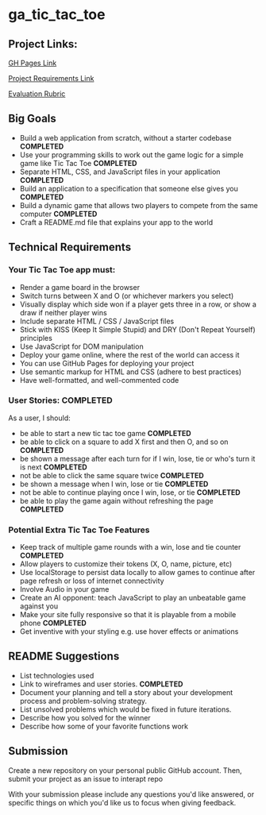 # ga_tic_tac_toe

## Project Links:

[GH Pages Link](https://kmilligan.info/ga_tic_tac_toe/)

[Project Requirements Link](https://git.generalassemb.ly/java-interapt-11-8/Project-1)

[Evaluation Rubric](https://git.generalassemb.ly/java-interapt-11-8/Project-1/blob/master/evaluation.md)

## Big Goals

- Build a web application from scratch, without a starter codebase
  **COMPLETED**
- Use your programming skills to work out the game logic for a simple game like Tic Tac Toe
  **COMPLETED**
- Separate HTML, CSS, and JavaScript files in your application
  **COMPLETED**
- Build an application to a specification that someone else gives you
  **COMPLETED**
- Build a dynamic game that allows two players to compete from the same computer
  **COMPLETED**
- Craft a README.md file that explains your app to the world

## Technical Requirements
### Your Tic Tac Toe app must:

- Render a game board in the browser
- Switch turns between X and O (or whichever markers you select)
- Visually display which side won if a player gets three in a row, or show a draw if neither player wins
- Include separate HTML / CSS / JavaScript files
- Stick with KISS (Keep It Simple Stupid) and DRY (Don't Repeat Yourself) principles
- Use JavaScript for DOM manipulation
- Deploy your game online, where the rest of the world can access it
- You can use GitHub Pages for deploying your project
- Use semantic markup for HTML and CSS (adhere to best practices)
- Have well-formatted, and well-commented code

### User Stories: **COMPLETED**

As a user, I should:
- be able to start a new tic tac toe game
  **COMPLETED**
- be able to click on a square to add X first and then O, and so on
  **COMPLETED**
- be shown a message after each turn for if I win, lose, tie or who's turn it is next
  **COMPLETED**
- not be able to click the same square twice
  **COMPLETED**
- be shown a message when I win, lose or tie
  **COMPLETED**
- not be able to continue playing once I win, lose, or tie
  **COMPLETED**
- be able to play the game again without refreshing the page
  **COMPLETED**

### Potential Extra Tic Tac Toe Features

- Keep track of multiple game rounds with a win, lose and tie counter **COMPLETED**
- Allow players to customize their tokens (X, O, name, picture, etc)
- Use localStorage to persist data locally to allow games to continue after page refresh or loss of internet connectivity
- Involve Audio in your game
- Create an AI opponent: teach JavaScript to play an unbeatable game against you
- Make your site fully responsive so that it is playable from a mobile phone **COMPLETED**
- Get inventive with your styling e.g. use hover effects or animations

## README Suggestions

- List technologies used
- Link to wireframes and user stories.
  **COMPLETED**
- Document your planning and tell a story about your development process and problem-solving strategy.
- List unsolved problems which would be fixed in future iterations.
- Describe how you solved for the winner
- Describe how some of your favorite functions work

## Submission

Create a new repository on your personal public GitHub account. Then, submit your project as an issue to interapt repo

With your submission please include any questions you'd like answered, or specific things on which you'd like us to focus when giving feedback.